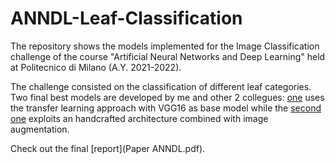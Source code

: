 # ANNDL-Leaf-Classification

The repository shows the models implemented for the Image Classification challenge of the course "Artificial Neural Networks and Deep Learning" held at Politecnico di Milano (A.Y. 2021-2022).

The challenge consisted on the classification of different leaf categories. Two final best models are developed by me and other 2 collegues: [one](vgg16balanced.ipynb) uses the transfer learning approach with VGG16 as base model while the [second one](0603Percento.ipynb) exploits an handcrafted architecture combined with image augmentation.

Check out the final [report](Paper ANNDL.pdf).
